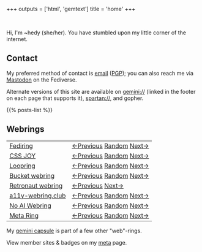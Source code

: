 +++
outputs = ['html', 'gemtext']
title = 'home'
+++

<br/>

Hi, I'm ~hedy (she/her). You have stumbled upon my little corner of the
internet.

## Contact

My preferred method of contact is
<a rel="me" href="mailto:hedy.dev@protonmail.com">email</a>
(<a href="https://meta.sr.ht/~hedy.pgp">PGP</a>); you can also reach me
via <a rel="me" href="https://tilde.zone/@hedy">Mastodon</a> on the
Fediverse.

Alternate versions of this site are available on
[gemini://](https://geminiprotocol.net) (linked in the footer on each
page that supports it),
[spartan://](https://portal.mozz.us/gemini/spartan.mozz.us), and gopher.

{{% posts-list %}}

## Webrings

<table class="webrings">
<tbody>
<tr>
<td><a href="https://fediring.net">Fediring</a></td>
<td>
<a referrerpolicy="strict-origin" href="https://fediring.net/previous?host=home.hedy.dev">←Previous</a>
<a referrerpolicy="strict-origin" href="https://fediring.net/random">Random</a>
<a referrerpolicy="strict-origin" href="https://fediring.net/next?host=home.hedy.dev">Next→</a>
</td>
</tr>
<tr>
<td><a href="https://cs.sjoy.lol/">CSS JOY</a></td>
<td>
<a referrerpolicy="strict-origin" href="https://webri.ng/webring/cssjoy/previous?via=https://home.hedy.dev/">←Previous</a>
<a referrerpolicy="strict-origin" href="https://webri.ng/webring/cssjoy/random?via=https://home.hedy.dev/">Random</a>
<a referrerpolicy="strict-origin" href="https://webri.ng/webring/cssjoy/next?via=https://home.hedy.dev/">Next→</a>
</td>
</tr>
<tr>
<td><a href="https://loop.graycot.dev/webring.html?action=home">Loopring</a></td>
<td>
<a referrerpolicy="strict-origin" href="https://loop.graycot.dev/webring.html?action=prev">←Previous</a>
<a referrerpolicy="strict-origin" href="https://loop.graycot.dev/webring.html?action=rand">Random</a>
<a referrerpolicy="strict-origin" href="https://loop.graycot.dev/webring.html?action=next">Next→</a>
</td>
</tr>
<tr>
<td><a href="https://webring.bucketfish.me/">Bucket webring</a></td>
<td>
<a referrerpolicy="strict-origin" href="https://webring.bucketfish.me/redirect.html?to=prev&name=~hedy">←Previous</a>
<a referrerpolicy="strict-origin" href="https://webring.bucketfish.me/redirect.html?to=random&name=~hedy">Random</a>
<a referrerpolicy="strict-origin" href="https://webring.bucketfish.me/redirect.html?to=next&name=~hedy">Next→</a>
</td>
</tr>
<tr>
<td><a href="https://webring.dinhe.net/">Retronaut webring</a></td>
<td>
<a referrerpolicy="strict-origin" href="https://webring.dinhe.net/prev/https://home.hedy.dev/">←Previous</a>
<a referrerpolicy="strict-origin" href="https://webring.dinhe.net/next/https://home.hedy.dev/">Next→</a>
</td>
</tr>
<tr>
<td><a href="https://a11y-webring.club/">a11y-webring.club</a></td>
<td>
<a referrerpolicy="strict-origin" href="https://a11y-webring.club/prev">←Previous</a>
<a referrerpolicy="strict-origin" href="https://a11y-webring.club/random">Random</a>
<a referrerpolicy="strict-origin" href="https://a11y-webring.club/next">Next→</a>
</td>
</tr>
<tr>
<td><a href="https://baccyflap.com/noai">No AI Webring</a></td>
<td>
<a referrerpolicy="strict-origin" href="https://baccyflap.com/noai/?prv&s=dsh">←Previous</a>
<a referrerpolicy="strict-origin" href="https://baccyflap.com/noai/?rnd">Random</a>
<a referrerpolicy="strict-origin" href="https://baccyflap.com/noai/?nxt&s=dsh">Next→</a>
</td>
</tr>
<tr>
<td><a href="https://meta-ring.hedy.dev/">Meta Ring</a></td>
<td>
<a referrerpolicy="strict-origin" href="https://meta-ring.hedy.dev/previous">←Previous</a>
<a referrerpolicy="strict-origin" href="https://meta-ring.hedy.dev/random">Random</a>
<a referrerpolicy="strict-origin" href="https://meta-ring.hedy.dev/next">Next→</a>
</td>
</tr>
</tbody>
</table>

My [gemini capsule](gemini://gmi.hedy.dev/) is part of a few other "web"-rings.

View member sites & badges on my [meta](/meta/) page.
